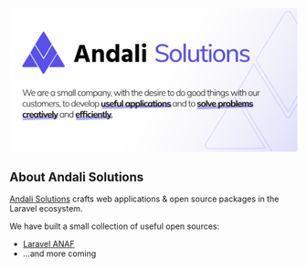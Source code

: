 <p align="center"><a href="https://andali.ro" target="_blank"><img src="https://www.github.com/andalisolutions/.github/blob/main/assets/img/andalisolutions.png" width="1280"></a></p>

## About Andali Solutions

[Andali Solutions](https://andali.ro) crafts web applications & open source packages in the Laravel ecosystem.

We have built a small collection of useful open sources:

- [Laravel ANAF](https://github.com/andalisolutions/laravel-anaf)
- ...and more coming
